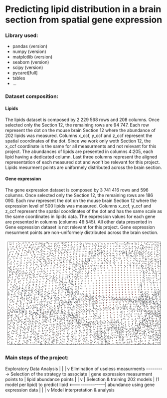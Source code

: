 # Predicting lipid distribution in a brain section from spatial gene expression

### Library used:
- pandas (version)
- numpy (version)
- matplotlib (version)
- seaborn (version)
- scipy (version)
- pycaret[full]
- tables
- ...

### Dataset composition:
#### Lipids
The lipids dataset is composed by 2 229 568 rows and 208 columns.
Once selected only the Section 12, the remaining rows are 94 747.
Each row represent the dot on the mouse brain Section 12 where the abundance of 202 lipids was measured.
Columns x_ccf, y_ccf and z_ccf represent the spatial coordinates of the dot. Since we work only woth Section 12, the x_ccf coordinate is the same for all measurments and not relevant for this project.
The abundances of lipids are presented in columns 4:205, each lipid having a dedicated column. 
Last three columns represent the aligned representation of each measured dot and won't be relevant for this project.
Lipids mesurment points are uniformely distributed across the brain section.

#### Gene expression 
The gene expression dataset is composed by 3 741 416 rows and 596 columns.
Once selected only the Section 12, the remaining rows are 186 090.
Each row represent the dot on the mouse brain Section 12 where the expression level of 500 lipids was measured.
Columns x_ccf, y_ccf and z_ccf represent the spatial coordinates of the dot and has the same scale as the same coordinates in lipids data.
The expression values for each gene are presented in columns (columns 46:545). All other data presented in Gene expression dataset is not relevant for this project.
Gene expression mesurment points are non-uniformely distributed across the brain section. 

![alt text](./Images/1.png)

### Main steps of the project:

Exploratory Data Analysis
             |
             |
             |
             v
Elimination of useless measurments ---------> Selection of the strategy to associate 
             |                                gene expression measurment points to 
             |                                lipid abundance points
             |                                       |
             v                                       |
Selection & training 202 models                      |
(1 model per lipid) to predict lipid <---------------|
abundance using gene expression data
             |
             |
             |
             v
Model interpretation & analysis





